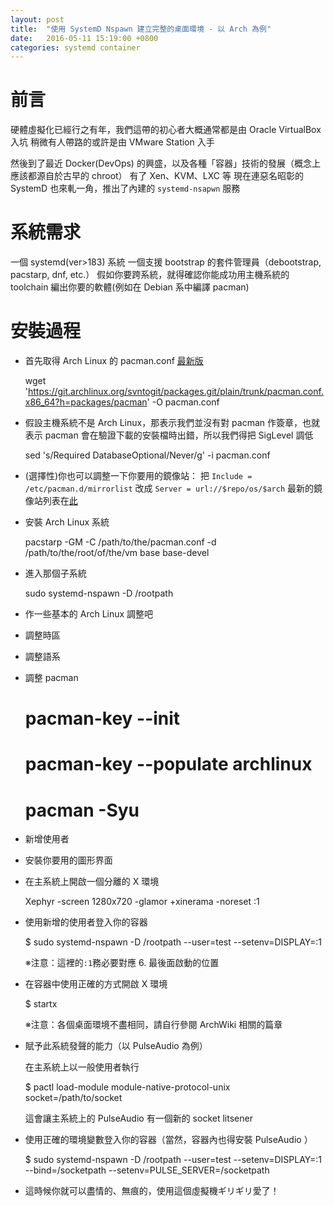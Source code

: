 ```yaml
---
layout: post
title:  "使用 SystemD Nspawn 建立完整的桌面環境 - 以 Arch 為例"
date:   2016-05-11 15:19:00 +0800
categories: systemd container
---
```


前言
====
硬體虛擬化已經行之有年，我們這帶的初心者大概通常都是由 Oracle VirtualBox 入坑
稍微有人帶路的或許是由 VMware Station 入手

然後到了最近 Docker(DevOps) 的興盛，以及各種「容器」技術的發展（概念上應該都源自於古早的 chroot）
有了 Xen、KVM、LXC 等
現在連惡名昭彰的 SystemD 也來軋一角，推出了內建的 `systemd-nsapwn` 服務

系統需求
=======

一個 systemd(ver>183) 系統
一個支援 bootstrap 的套件管理員（debootstrap, pacstarp, dnf, etc.）
假如你要跨系統，就得確認你能成功用主機系統的 toolchain 編出你要的軟體(例如在 Debian 系中編譯 pacman)

安裝過程
=======

- 首先取得 Arch Linux 的 pacman.conf
  [最新版](https://git.archlinux.org/svntogit/packages.git/plain/trunk/pacman.conf.x86_64?h=packages/pacman)

    wget 'https://git.archlinux.org/svntogit/packages.git/plain/trunk/pacman.conf.x86_64?h=packages/pacman' -O pacman.conf

- 假設主機系統不是 Arch Linux，那表示我們並沒有對 pacman 作簽章，也就表示 pacman 會在驗證下載的安裝檔時出錯，所以我們得把 SigLevel 調低

    sed 's/Required DatabaseOptional/Never/g' -i pacman.conf
    
- (選擇性)你也可以調整一下你要用的鏡像站：
   把 `Include = /etc/pacman.d/mirrorlist` 
   改成 `Server = url://$repo/os/$arch`
   最新的鏡像站列表在[此](https://git.archlinux.org/svntogit/packages.git/plain/trunk/mirrorlist?h=packages/pacman-mirrorlist)

- 安裝 Arch Linux 系統

    pacstarp -GM -C /path/to/the/pacman.conf -d /path/to/the/root/of/the/vm base base-devel
    
- 進入那個子系統

    sudo systemd-nspawn -D /rootpath
    
- 作一些基本的 Arch Linux 調整吧

 * 調整時區
 * 調整語系
 * 調整 pacman
 
    # pacman-key --init
    
    # pacman-key --populate archlinux
    
    # pacman -Syu
    
 * 新增使用者
 * 安裝你要用的圖形界面

- 在主系統上開啟一個分離的 X 環境

    Xephyr -screen 1280x720 -glamor +xinerama -noreset :1
    
- 使用新增的使用者登入你的容器

    $ sudo systemd-nspawn -D /rootpath --user=test --setenv=DISPLAY=:1
    
  ※注意：這裡的`:1`務必要對應 6. 最後面啟動的位置

- 在容器中使用正確的方式開啟 X 環境

    $ startx

  ※注意：各個桌面環境不盡相同，請自行參閱 ArchWiki 相關的篇章

- 賦予此系統發聲的能力（以 PulseAudio 為例）

  在主系統上以一般使用者執行

    $ pactl load-module module-native-protocol-unix socket=/path/to/socket
    
  這會讓主系統上的 PulseAudio 有一個新的 socket litsener
 
- 使用正確的環境變數登入你的容器（當然，容器內也得安裝 PulseAudio ）

    $ sudo systemd-nspawn -D /rootpath --user=test --setenv=DISPLAY=:1 --bind=/socketpath --setenv=PULSE_SERVER=/socketpath
    
- 這時候你就可以盡情的、無痕的，使用這個虛擬機ギリギリ愛了！
